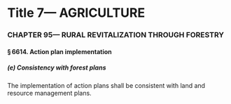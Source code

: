 
# Title 7— AGRICULTURE
### CHAPTER 95— RURAL REVITALIZATION THROUGH FORESTRY
#### § 6614. Action plan implementation
##### (e) Consistency with forest plans

The implementation of action plans shall be consistent with land and resource management plans.
